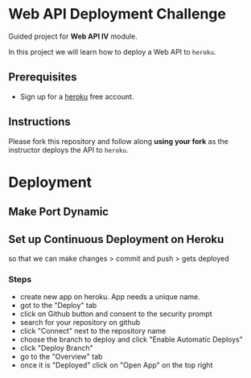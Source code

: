 # Web API Deployment Challenge

Guided project for **Web API IV** module.

In this project we will learn how to deploy a Web API to `heroku`.

## Prerequisites

- Sign up for a [heroku](https://www.heroku.com/) free account.

## Instructions

Please fork this repository and follow along **using your fork** as the instructor deploys the API to `heroku`.

# Deployment

## Make Port Dynamic

## Set up Continuous Deployment on Heroku

so that we can make changes > commit and push > gets deployed

### Steps

- create new app on heroku. App needs a unique name.
- got to the "Deploy" tab
- click on Github button and consent to the security prompt
- search for your repository on github
- click "Connect" next to the repository name
- choose the branch to deploy and click "Enable Automatic Deploys"
- click "Deploy Branch"
- go to the "Overview" tab
- once it is "Deployed" click on "Open App" on the top right
